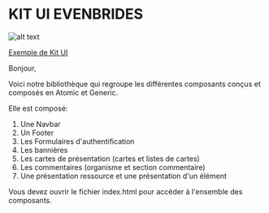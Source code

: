 # KIT UI EVENBRIDES

![alt text](https://miro.medium.com/max/5760/1*fOVQj8dgr1Oobj3Uta24JQ.png "Atomic Design")

[Exemple de Kit UI](https://bootswatch.com/minty/)

Bonjour,

Voici notre bibliothèque qui regroupe les différentes composants conçus et composés en Atomic et Generic.

Elle est composé:

1. Une Navbar
2. Un Footer
3. Les Formulaires d'authentification
4. Les bannières
5. Les cartes de présentation (cartes et listes de cartes)
6. Les commentaires (organisme et section commentaire)
7. Une présentation ressource et une présentation d'un élément

Vous devez ouvrir le fichier index.html pour accéder à l'ensemble des composants.